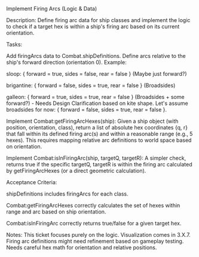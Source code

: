  Implement Firing Arcs (Logic & Data)

Description: Define firing arc data for ship classes and implement the logic to check if a target hex is within a ship's firing arc based on its current orientation.

Tasks:

Add firingArcs data to Combat.shipDefinitions. Define arcs relative to the ship's forward direction (orientation 0). Example:

sloop: { forward = true, sides = false, rear = false } (Maybe just forward?)

brigantine: { forward = false, sides = true, rear = false } (Broadsides)

galleon: { forward = true, sides = true, rear = false } (Broadsides + some forward?) - Needs Design Clarification based on kite shape. Let's assume broadsides for now: { forward = false, sides = true, rear = false }.

Implement Combat:getFiringArcHexes(ship): Given a ship object (with position, orientation, class), return a list of absolute hex coordinates {q, r} that fall within its defined firing arc(s) and within a reasonable range (e.g., 5 hexes). This requires mapping relative arc definitions to world space based on orientation.

Implement Combat:isInFiringArc(ship, targetQ, targetR): A simpler check, returns true if the specific targetQ, targetR is within the firing arc calculated by getFiringArcHexes (or a direct geometric calculation).

Acceptance Criteria:

shipDefinitions includes firingArcs for each class.

Combat:getFiringArcHexes correctly calculates the set of hexes within range and arc based on ship orientation.

Combat:isInFiringArc correctly returns true/false for a given target hex.

Notes: This ticket focuses purely on the logic. Visualization comes in 3.X.7. Firing arc definitions might need refinement based on gameplay testing. Needs careful hex math for orientation and relative positions.